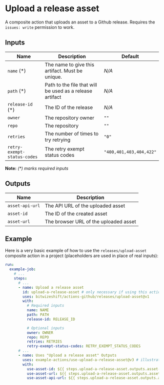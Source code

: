# Upload a release asset

<!-- These docs are generated by a tool -->

A composite action that uploads an asset to a Github release.
Requires the `issues: write` permission to work.

## Inputs

| Name | Description | Default |
|------|-------------|---------|
| `name` (*) | The name to give this artifact. Must be unique. | _N/A_ |
| `path` (*) | Path to the file that will be used as a release artifact | _N/A_ |
| `release-id` (*) | The ID of the release | _N/A_ |
| `owner` | The repository owner | `""` |
| `repo` | The repository | `""` |
| `retries` | The number of times to try retrying | `"0"` |
| `retry-exempt-status-codes` | The retry exempt status codes | `"400,401,403,404,422"` |

**Note:** _(*) marks required inputs_

## Outputs

| Name | Description |
|------|-------------|
| `asset-api-url` | The API URL of the uploaded asset |
| `asset-id` | The ID of the created asset |
| `asset-url` | The browser URL of the uploaded asset |

## Example

Here is a very basic example of how to use the `releases/upload-asset` composite action
in a project (placeholders are used in place of real inputs):

```yaml
run:
  example-job:
    # ... 
    steps:
      # ... 
      - name: Upload a release asset
        id: upload-a-release-asset # only necessary if using this action's output(s)
        uses: bitwizeshift/actions-github/releases/upload-asset@v1
        with:
          # Required inputs
          name: NAME
          path: PATH
          release-id: RELEASE_ID

          # Optional inputs
          owner: OWNER
          repo: REPO
          retries: RETRIES
          retry-exempt-status-codes: RETRY_EXEMPT_STATUS_CODES
      # ... 
      - name: Uses "Upload a release asset" Outputs
        uses: example-actions/use-upload-a-release-asset@v3 # illustrative
        with:
          use-asset-id: ${{ steps.upload-a-release-asset.outputs.asset-id }}
          use-asset-url: ${{ steps.upload-a-release-asset.outputs.asset-url }}
          use-asset-api-url: ${{ steps.upload-a-release-asset.outputs.asset-api-url }}
```
